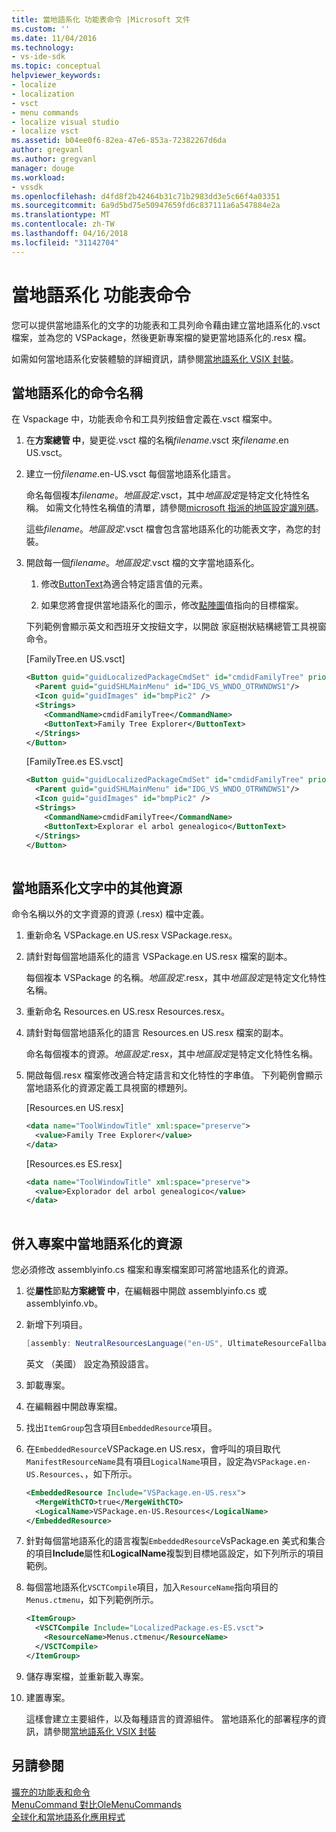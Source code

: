 ```yaml
---
title: 當地語系化 功能表命令 |Microsoft 文件
ms.custom: ''
ms.date: 11/04/2016
ms.technology:
- vs-ide-sdk
ms.topic: conceptual
helpviewer_keywords:
- localize
- localization
- vsct
- menu commands
- localize visual studio
- localize vsct
ms.assetid: b04ee0f6-82ea-47e6-853a-72382267d6da
author: gregvanl
ms.author: gregvanl
manager: douge
ms.workload:
- vssdk
ms.openlocfilehash: d4fd8f2b42464b31c71b2983dd3e5c66f4a03351
ms.sourcegitcommit: 6a9d5bd75e50947659fd6c837111a6a547884e2a
ms.translationtype: MT
ms.contentlocale: zh-TW
ms.lasthandoff: 04/16/2018
ms.locfileid: "31142704"
---
```

# <a name="localizing-menu-commands"></a>當地語系化 功能表命令
您可以提供當地語系化的文字的功能表和工具列命令藉由建立當地語系化的.vsct 檔案，並為您的 VSPackage，然後更新專案檔的變更當地語系化的.resx 檔。  
  
 如需如何當地語系化安裝體驗的詳細資訊，請參閱[當地語系化 VSIX 封裝](../extensibility/localizing-vsix-packages.md)。  
  
## <a name="localizing-command-names"></a>當地語系化的命令名稱  
 在 Vspackage 中，功能表命令和工具列按鈕會定義在.vsct 檔案中。  
  
1.  在**方案總管 中**，變更從.vsct 檔的名稱*filename*.vsct 來*filename*.en US.vsct。  
  
2.  建立一份*filename*.en-US.vsct 每個當地語系化語言。  
  
     命名每個複本*filename*。*地區設定*.vsct，其中*地區設定*是特定文化特性名稱。 如需文化特性名稱值的清單，請參閱[microsoft 指派的地區設定識別碼](https://msdn.microsoft.com/en-us/library/windows/apps/jj657969.aspx)。  
  
     這些*filename*。*地區設定*.vsct 檔會包含當地語系化的功能表文字，為您的封裝。  
  
3.  開啟每一個*filename*。*地區設定*.vsct 檔的文字當地語系化。  
  
    1.  修改[ButtonText](../extensibility/buttontext-element.md)為適合特定語言值的元素。  
  
    2.  如果您將會提供當地語系化的圖示，修改[點陣圖](../extensibility/bitmap-element.md)值指向的目標檔案。  
  
     下列範例會顯示英文和西班牙文按鈕文字，以開啟 家庭樹狀結構總管工具視窗命令。  
  
     [FamilyTree.en US.vsct]  
  
    ```xml  
    <Button guid="guidLocalizedPackageCmdSet" id="cmdidFamilyTree" priority="0x0100" type="Button">  
      <Parent guid="guidSHLMainMenu" id="IDG_VS_WNDO_OTRWNDWS1"/>  
      <Icon guid="guidImages" id="bmpPic2" />  
      <Strings>  
        <CommandName>cmdidFamilyTree</CommandName>  
        <ButtonText>Family Tree Explorer</ButtonText>  
      </Strings>  
    </Button>  
    ```  
  
     [FamilyTree.es ES.vsct]  
  
    ```xml  
    <Button guid="guidLocalizedPackageCmdSet" id="cmdidFamilyTree" priority="0x0100" type="Button">  
      <Parent guid="guidSHLMainMenu" id="IDG_VS_WNDO_OTRWNDWS1"/>  
      <Icon guid="guidImages" id="bmpPic2" />  
      <Strings>  
        <CommandName>cmdidFamilyTree</CommandName>  
        <ButtonText>Explorar el arbol genealogico</ButtonText>  
      </Strings>  
    </Button>  
  
    ```  
  
## <a name="localizing-other-text-resources"></a>當地語系化文字中的其他資源  
 命令名稱以外的文字資源的資源 (.resx) 檔中定義。  
  
1.  重新命名 VSPackage.en US.resx VSPackage.resx。  
  
2.  請針對每個當地語系化的語言 VSPackage.en US.resx 檔案的副本。  
  
     每個複本 VSPackage 的名稱。*地區設定*.resx，其中*地區設定*是特定文化特性名稱。  
  
3.  重新命名 Resources.en US.resx Resources.resx。  
  
4.  請針對每個當地語系化的語言 Resources.en US.resx 檔案的副本。  
  
     命名每個複本的資源。*地區設定*.resx，其中*地區設定*是特定文化特性名稱。  
  
5.  開啟每個.resx 檔案修改適合特定語言和文化特性的字串值。 下列範例會顯示當地語系化的資源定義工具視窗的標題列。  
  
     [Resources.en US.resx]  
  
    ```xml  
    <data name="ToolWindowTitle" xml:space="preserve">  
      <value>Family Tree Explorer</value>  
    </data>  
    ```  
  
     [Resources.es ES.resx]  
  
    ```xml  
    <data name="ToolWindowTitle" xml:space="preserve">  
      <value>Explorador del arbol genealogico</value>  
    </data>  
  
    ```  
  
## <a name="incorporating-localized-resources-into-the-project"></a>併入專案中當地語系化的資源  
 您必須修改 assemblyinfo.cs 檔案和專案檔案即可將當地語系化的資源。  
  
1.  從**屬性**節點**方案總管 中**，在編輯器中開啟 assemblyinfo.cs 或 assemblyinfo.vb。  
  
2.  新增下列項目。  
  
    ```csharp  
    [assembly: NeutralResourcesLanguage("en-US", UltimateResourceFallbackLocation.Satellite)]  
    ```  
  
     英文 （美國） 設定為預設語言。  
  
3.  卸載專案。  
  
4.  在編輯器中開啟專案檔。  
  
5.  找出`ItemGroup`包含項目`EmbeddedResource`項目。  
  
6.  在`EmbeddedResource`VSPackage.en US.resx，會呼叫的項目取代`ManifestResourceName`具有項目`LogicalName`項目，設定為`VSPackage.en-US.Resources`、，如下所示。  
  
    ```xml  
    <EmbeddedResource Include="VSPackage.en-US.resx">  
      <MergeWithCTO>true</MergeWithCTO>  
      <LogicalName>VSPackage.en-US.Resources</LogicalName>  
    </EmbeddedResource>  
    ```  
  
7.  針對每個當地語系化的語言複製`EmbeddedResource`VsPackage.en 美式和集合的項目**Include**屬性和**LogicalName**複製到目標地區設定，如下列所示的項目範例。  
  
8.  每個當地語系化`VSCTCompile`項目，加入`ResourceName`指向項目的`Menus.ctmenu`，如下列範例所示。  
  
    ```xml  
    <ItemGroup>  
      <VSCTCompile Include="LocalizedPackage.es-ES.vsct">  
        <ResourceName>Menus.ctmenu</ResourceName>  
      </VSCTCompile>  
    </ItemGroup>  
    ```  
  
9. 儲存專案檔，並重新載入專案。  
  
10. 建置專案。  
  
     這樣會建立主要組件，以及每種語言的資源組件。 當地語系化的部署程序的資訊，請參閱[當地語系化 VSIX 封裝](../extensibility/localizing-vsix-packages.md)  
  
## <a name="see-also"></a>另請參閱  
 [擴充的功能表和命令](../extensibility/extending-menus-and-commands.md)   
 [MenuCommand 對比OleMenuCommands](../extensibility/menucommands-vs-olemenucommands.md)   
 [全球化和當地語系化應用程式](../ide/globalizing-and-localizing-applications.md)